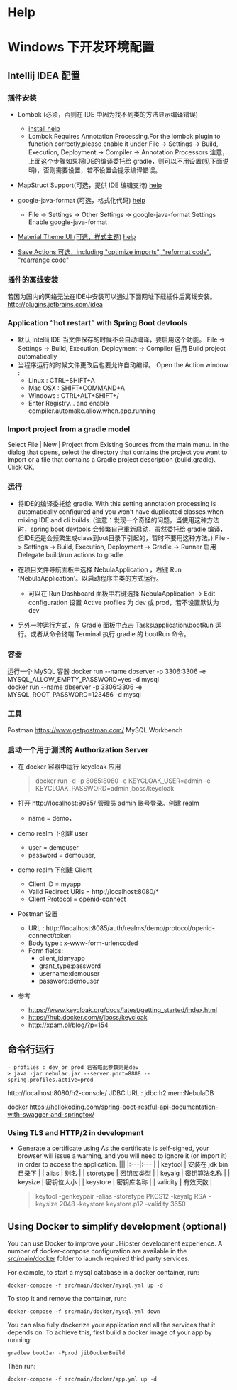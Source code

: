 # Help

# Windows 下开发环境配置

## Intellij IDEA 配置

### 插件安装
* Lombok (必须，否则在 IDE 中因为找不到类的方法显示编译错误)
    - [install help](https://projectlombok.org/setup/intellij)
    - Lombok Requires Annotation Processing.For the lombok plugin to function correctly,please enable it under 
File -> Settings -> Build, Execution, Deployment -> Compiler -> Annotation Processors
    注意，上面这个步骤如果将IDE的编译委托给 gradle，则可以不用设置(见下面说明)，否则需要设置，若不设置会提示编译错误。
    
* MapStruct Support(可选，提供 IDE 编辑支持) [help](http://mapstruct.org/documentation/ide-support/) 

* google-java-format (可选，格式化代码) [help](https://github.com/google/google-java-format) 
    - File -> Settings -> Other Settings -> google-java-format Settings Enable google-java-format
* [Material Theme UI (可选，样式主题)](https://plugins.jetbrains.com/plugin/8006-material-theme-ui) [help](https://www.material-theme.com/docs/introduction/)

* [Save Actions 可选，including "optimize imports", "reformat code", "rearrange code"](https://plugins.jetbrains.com/plugin/7642-save-actions)

### 插件的离线安装
若因为国内的网络无法在IDE中安装可以通过下面网址下载插件后离线安装。
http://plugins.jetbrains.com/idea

### Application “hot restart” with Spring Boot devtools
* 默认 Intellij IDE 当文件保存的时候不会自动编译，要启用这个功能。
    File -> Settings -> Build, Execution, Deployment -> Compiler 启用 Build project automatically
* 当程序运行的时候文件更改后也要允许自动编译。
     Open the Action window :
    - Linux : CTRL+SHIFT+A
    - Mac OSX : SHIFT+COMMAND+A
    - Windows : CTRL+ALT+SHIFT+/
    - Enter Registry... and enable compiler.automake.allow.when.app.running
 
### Import project from a gradle model

Select File | New | Project from Existing Sources from the main menu.
In the dialog that opens, select the directory that contains the project you want to import or a file that contains a Gradle project description (build.gradle). Click OK.
    
### 运行

* 将IDE的编译委托给 gradle.
With this setting annotation processing is automatically configured and you won’t have duplicated classes when mixing IDE and cli builds.
(注意：发现一个奇怪的问题，当使用这种方法时，spring boot devtools 会频繁自己重新启动，虽然委托给 gradle 编译，但IDE还是会频繁生成class到out目录下引起的，暂时不要用这种方法。)
    File -> Settings -> Build, Execution, Deployment -> Gradle -> Runner 
    启用 Delegate build/run actions to gradle
    
* 在项目文件导航面板中选择 NebulaApplication ，右键 Run 'NebulaApplication'。以启动程序主类的方式运行。 
    - 可以在 Run Dashboard 面板中右键选择 NebulaApplication -> Edit configuration 设置 Active profiles 为 dev 或 prod，若不设置默认为 dev  
    
* 另外一种运行方式，在 Gradle 面板中点击 Tasks\application\bootRun 运行。或者从命令终端 Terminal 执行 gradle 的 bootRun 命令。   

### 容器

运行一个 MySQL 容器
docker run --name dbserver -p 3306:3306 -e MYSQL_ALLOW_EMPTY_PASSWORD=yes -d mysql  
docker run --name dbserver -p 3306:3306 -e MYSQL_ROOT_PASSWORD=123456 -d mysql 
### 工具

Postman https://www.getpostman.com/
MySQL Workbench 

### 启动一个用于测试的 Authorization Server

- 在 docker 容器中运行 keycloak 应用

    > docker run -d -p 8085:8080 -e KEYCLOAK_USER=admin -e KEYCLOAK_PASSWORD=admin jboss/keycloak

- 打开 http://localhost:8085/ 管理员 admin 账号登录。创建 realm 
    - name = demo，
- demo realm 下创建 user
    - user = demouser 
    - password = demouser,
- demo realm 下创建 Client
   - Client ID = myapp
   - Valid Redirect URIs = http://localhost:8080/* 
   - Client Protocol = openid-connect  

- Postman 设置
    - URL : http://localhost:8085/auth/realms/demo/protocol/openid-connect/token
    - Body type : x-www-form-urlencoded
    - Form fields: 
        - client_id:myapp
        - grant_type:password
        - username:demouser
        - password:demouser
- 参考
    - https://www.keycloak.org/docs/latest/getting_started/index.html 
    - https://hub.docker.com/r/jboss/keycloak
    - http://xpam.pl/blog/?p=154
    
    
## 命令行运行

    - profiles : dev or prod 若省略此参数则是dev
    > java -jar nebular.jar --server.port=8888 --spring.profiles.active=prod


http://localhost:8080/h2-console/
JDBC URL : jdbc:h2:mem:NebulaDB


docker 
https://hellokoding.com/spring-boot-restful-api-documentation-with-swagger-and-springfox/


### Using TLS and HTTP/2 in development

- Generate a certificate using
As the certificate is self-signed, your browser will issue a warning, and you will need to ignore it (or import it) in order to access the application.
    |||
    |:---|:--- |
    | keytool | 安装在 jdk bin 目录下 |
    | alias | 别名 |
    | storetype | 密钥库类型 |
    | keyalg | 密钥算法名称 |
    | keysize | 密钥位大小 |
    | keystore | 密钥库名称 |
    | validity | 有效天数 |
 
    > keytool -genkeypair -alias <your-application> -storetype PKCS12 -keyalg RSA -keysize 2048 -keystore keystore.p12 -validity 3650
    
    
    
## Using Docker to simplify development (optional)

You can use Docker to improve your JHipster development experience. A number of docker-compose configuration are available in the [src/main/docker](src/main/docker) folder to launch required third party services.

For example, to start a mysql database in a docker container, run:

    docker-compose -f src/main/docker/mysql.yml up -d

To stop it and remove the container, run:

    docker-compose -f src/main/docker/mysql.yml down

You can also fully dockerize your application and all the services that it depends on.
To achieve this, first build a docker image of your app by running:

    gradlew bootJar -Pprod jibDockerBuild

Then run:

    docker-compose -f src/main/docker/app.yml up -d
